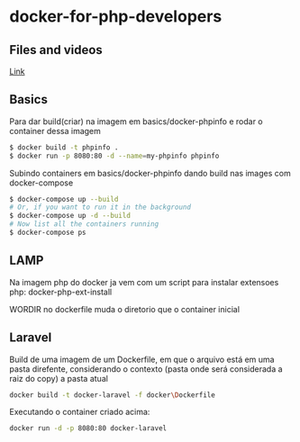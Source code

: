 # docker-for-php-developers

## Files and videos
[Link](https://gumroad.com/d/60d1328259cbf9b23dcc371f0e8772fa)


## Basics

Para dar build(criar) na imagem em basics/docker-phpinfo e rodar o container dessa imagem

```sh
$ docker build -t phpinfo .
$ docker run -p 8080:80 -d --name=my-phpinfo phpinfo
```

Subindo containers em basics/docker-phpinfo dando build nas images com docker-compose

```sh
$ docker-compose up --build
# Or, if you want to run it in the background
$ docker-compose up -d --build
# Now list all the containers running
$ docker-compose ps
```

## LAMP

Na imagem php do docker ja vem com um script para instalar extensoes php: docker-php-ext-install

WORDIR no dockerfile muda o diretorio que o container inicial


## Laravel

Build de uma imagem de um Dockerfile, em que o arquivo está em uma pasta direfente, considerando o contexto (pasta onde será considerada a raiz do copy) a pasta atual

```sh
docker build -t docker-laravel -f docker\Dockerfile
```

Executando o container criado acima:

```sh
docker run -d -p 8080:80 docker-laravel
```